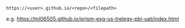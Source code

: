 `https://<user>.github.io/<repo>/<filepath>`

e.g. https://tnl06505.github.io/prism-esg-us-trelegy-pbi-uat/index.html
